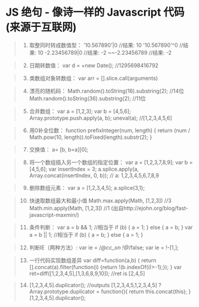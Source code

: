 # JS 绝句 - 像诗一样的 Javascript 代码(来源于互联网)

> 1. 取整同时转成数值型：
'10.567890'|0
//结果: 10
'10.567890'^0
//结果: 10
-2.23456789|0
//结果: -2
~~-2.23456789
//结果: -2

> 2. 日期转数值：
var d = +new Date(); //1295698416792

> 3. 类数组对象转数组：
var arr = [].slice.call(arguments)

> 4. 漂亮的随机码：
Math.random().toString(16).substring(2); //14位
Math.random().toString(36).substring(2); //11位

> 5. 合并数组：
var a = [1,2,3];
var b = [4,5,6];
Array.prototype.push.apply(a, b);
uneval(a); //[1,2,3,4,5,6]

> 6. 用0补全位数：
function prefixInteger(num, length) {
	return (num / Math.pow(10, length)).toFixed(length).substr(2);
}

> 7. 交换值：
a= [b, b=a][0];

> 8. 将一个数组插入另一个数组的指定位置：
var a = [1,2,3,7,8,9];
var b = [4,5,6];
var insertIndex = 3;
a.splice.apply(a, Array.concat(insertIndex, 0, b));
// a: 1,2,3,4,5,6,7,8,9

> 9. 删除数组元素：
var a = [1,2,3,4,5];
a.splice(3,1);

> 10. 快速取数组最大和最小值
Math.max.apply(Math, [1,2,3]) //3
Math.min.apply(Math, [1,2,3]) //1
(出自http://ejohn.org/blog/fast-javascript-maxmin/)

> 11. 条件判断：
var a = b && 1;
//相当于
if (b) {
	a = 1;
} else {
	a = b;
}
var a = b || 1;
//相当于
if (b) {
	a = b;
} else {
	a = 1;
}

> 12. 判断IE（两种方法）:
var ie = /*@cc_on !@*/false;
var ie = !-[1,];

> 13. 一行代码实现数组差异
var diff=function(a,b) {
	return [].concat(a).filter(function(i) {return !(b.indexOf(i)>-1);});
}
var ret=diff([1,2,3,4,5],[1,3,6,8,9,10]);
//ret is [2,4,5]

> 14. [1,2,3,4,5].duplicator(); //outputs [1,2,3,4,5,1,2,3,4,5] ?
Array.prototype.duplicator = function(){
    return this.concat(this);
}
[1,2,3,4,5].duplicator();

